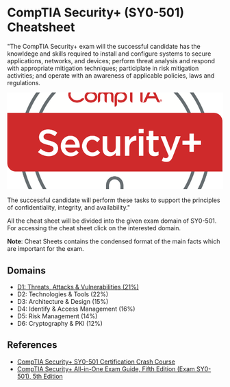 # CompTIA Security+ (SY0-501) Cheatsheet

"The CompTIA Security+ exam will the successful candidate has the knowldege and skills required to install and configure systems to secure applications, networks, and devices; perform threat analysis and respond with appropriate mitigation techniques; participlate in risk mitigation activities; and operate with an awareness of applicable policies, laws and regulations.

![Image](Logo_CompTIA_Security-plus-895x400.png)

The successful candidate will perform these tasks to support the principles of confidentiality, integrity, and availability."

All the cheat sheet will be divided into the given exam domain of SY0-501. For accessing the cheat sheet click on the interested domain.

**Note**: Cheat Sheets contains the condensed format of the main facts which are important for the exam.

## Domains

+ [D1: Threats, Attacks & Vulnerabilities (21%)](https://github.com/OddExtension5/CompTIA-Security-Cheatsheet/blob/master/D1.md)
+ D2: Technologies & Tools (22%)
+ D3: Architecture & Design (15%)
+ D4: Identify & Access Management (16%)
+ D5: Risk Management (14%)
+ D6: Cryptography & PKI (12%)

## References

+ [CompTIA Security+ SY0-501 Certification Crash Course](https://learning.oreilly.com/live-training/courses/comptia-security-sy0-501-certification-crash-course/0636920400424/)
+ [CompTIA Security+ All-in-One Exam Guide, Fifth Edition (Exam SY0-501), 5th Edition](https://learning.oreilly.com/library/view/comptia-security-all-in-one/9781260019292/)




